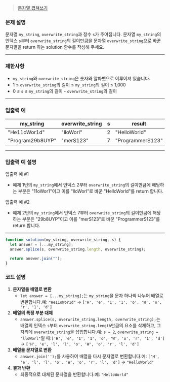 > [문자열 겹쳐쓰기](https://school.programmers.co.kr/learn/courses/30/lessons/181943)

### **문제 설명**

문자열 `my_string`, `overwrite_string`과 정수 `s`가 주어집니다. 문자열 `my_string`의 인덱스 `s`부터 `overwrite_string`의 길이만큼을 문자열 `overwrite_string`으로 바꾼 문자열을 return 하는 solution 함수를 작성해 주세요.

---

### 제한사항

- `my_string`와 `overwrite_string`은 숫자와 알파벳으로 이루어져 있습니다.
- 1 ≤ `overwrite_string`의 길이 ≤ `my_string`의 길이 ≤ 1,000
- 0 ≤ `s` ≤ `my_string`의 길이 - `overwrite_string`의 길이

---

### 입출력 예

| my_string        | overwrite_string | s   | result           |
| ---------------- | ---------------- | --- | ---------------- |
| "He11oWor1d"     | "lloWorl"        | 2   | "HelloWorld"     |
| "Program29b8UYP" | "merS123"        | 7   | "ProgrammerS123" |

---

### 입출력 예 설명

입출력 예 #1

- 예제 1번의 `my_string`에서 인덱스 2부터 `overwrite_string`의 길이만큼에 해당하는 부분은 "11oWor1"이고 이를 "lloWorl"로 바꾼 "HelloWorld"를 return 합니다.

입출력 예 #2

- 예제 2번의 `my_string`에서 인덱스 7부터 `overwrite_string`의 길이만큼에 해당하는 부분은 "29b8UYP"이고 이를 "merS123"로 바꾼 "ProgrammerS123"를 return 합니다.

---

```jsx
function solution(my_string, overwrite_string, s) {
  let answer = [...my_string];
  answer.splice(s, overwrite_string.length, overwrite_string);

  return answer.join("");
}
```

### 코드 설명

1. **문자열을 배열로 변환**
   - `let answer = [...my_string];`는 `my_string`을 문자 하나씩 나누어 배열로 변환합니다.예: `"He11oWor1d"` → `['H', 'e', '1', '1', 'o', 'W', 'o', 'r', '1', 'd']`
2. **배열의 특정 부분 대체**
   - `answer.splice(s, overwrite_string.length, overwrite_string);`는 배열의 인덱스 `s`부터 `overwrite_string.length`만큼의 요소를 삭제하고, 그 자리에 `overwrite_string`을 삽입합니다.예: `s = 2`, `overwrite_string = "lloWorl"`일 때:`['H', 'e', '1', '1', 'o', 'W', 'o', 'r', '1', 'd']` → `['H', 'e', 'l', 'l', 'o', 'W', 'o', 'r', 'l', 'd']`
3. **배열을 문자열로 변환**
   - `answer.join('');`를 사용하여 배열을 다시 문자열로 변환합니다.예: `['H', 'e', 'l', 'l', 'o', 'W', 'o', 'r', 'l', 'd']` → `"HelloWorld"`
4. **결과 반환**
   - 최종적으로 대체된 문자열을 반환합니다.예: `"HelloWorld"`

